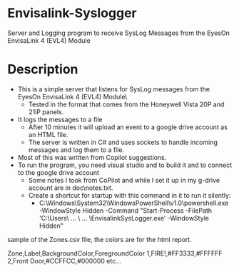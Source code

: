 # Envisalink-Syslogger
Server and Logging program to receive SysLog Messages from the EyesOn EnvisaLink 4 (EVL4) Module

# Description 
* This is a simple server that listens for SysLog messages from the EyesOn EnvisaLink 4 (EVL4) Module\
	* Tested in the format that comes from the Honeywell Vista 20P and 21iP panels. 
* It logs the messages to a file 
	* After 10 minutes it will upload an event to a google drive account as an HTML file. 
	* The server is written in C# and uses sockets to handle incoming messages and log them to a file.
* Most of this was written from Copilot suggestions. 
* To run the program, you need visual studio and to build it and to connect to the google drive account
	* Some notes I took from CoPilot and while I set it up in my g-drive account are in doc\notes.txt.
	* Create a shortcut for startup with this command in it to run it silently:
		* C:\Windows\System32\WindowsPowerShell\v1.0\powershell.exe -WindowStyle Hidden -Command "Start-Process -FilePath 'C:\Users\ ... \ ... \EnvisalinkSysLogger.exe' -WindowStyle Hidden"

sample of the Zones.csv file, the colors are for the html report. 

Zone,Label,BackgroundColor,ForegroundColor
1,FIRE!,#FF3333,#FFFFFF
2,Front Door,#CCFFCC,#000000
etc...